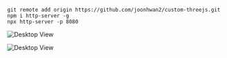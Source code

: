 ```console
git remote add origin https://github.com/joonhwan2/custom-threejs.git
npm i http-server -g
npx http-server -p 8080
```

![Desktop View](/toaster1/etc/1.png)

![Desktop View](/toaster1/etc/2.Png)
